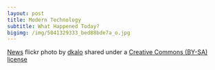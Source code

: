 ```yaml
---
layout: post
title: Modern Technology
subtitle: What Happened Today?
bigimg: /img/5041329333_bed88bde7a_o.jpg
---
```



<a title="News" href="https://flickr.com/photos/dkalo/5041329333">News</a> flickr photo by <a href="https://flickr.com/people/dkalo">dkalo</a> shared under a <a href="https://creativecommons.org/licenses/by-sa/2.0/">Creative Commons (BY-SA) license</a> </small>
